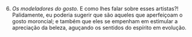 ﻿6. *Os modeladores do gosto.* E como lhes falar sobre esses artistas?! Palidamente, eu poderia sugerir que são aqueles que aperfeiçoam o gosto moroncial; e também que eles se empenham em estimular a apreciação da beleza, aguçando os sentidos do espírito em evolução.
